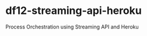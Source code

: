 df12-streaming-api-heroku
=========================

Process Orchestration using Streaming API and Heroku